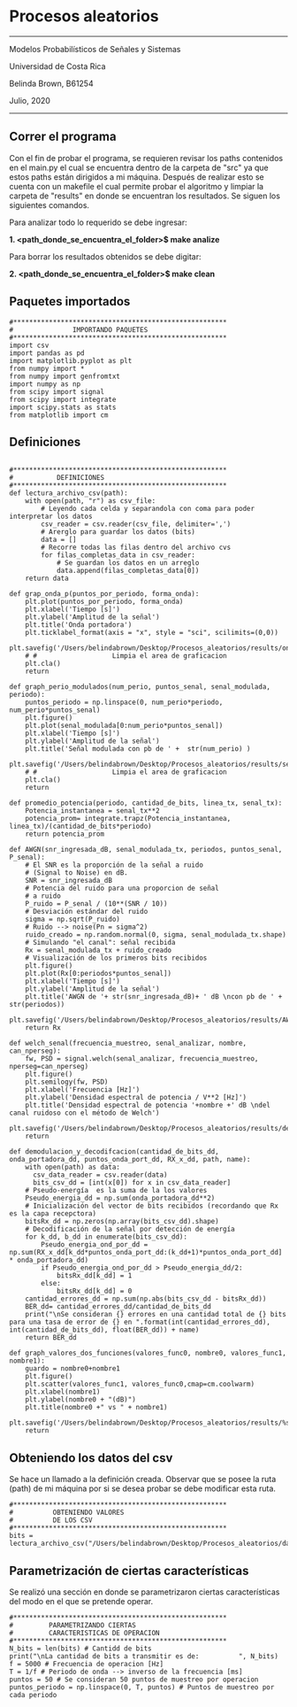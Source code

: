 #           Procesos aleatorios
----------
Modelos Probabilísticos de Señales y Sistemas

Universidad de Costa Rica

Belinda Brown, B61254

Julio, 2020

----------

## Correr el programa
Con el fin de probar el programa, se requieren revisar los paths contenidos en el main.py el cual se encuentra dentro de la carpeta de "src" ya que estos paths están dirigidos a mi máquina. Después de realizar esto se cuenta con un makefile el cual permite probar el algoritmo y limpiar la carpeta de "results" en donde se encuentran los resultados. Se siguen los siguientes comandos.

Para analizar todo lo requerido se debe ingresar:

**1. <path_donde_se_encuentra_el_folder>$ make analize**
 
Para borrar los resultados obtenidos se debe digitar:

**2. <path_donde_se_encuentra_el_folder>$ make clean**

## Paquetes importados
~~~~
#******************************************************
#               IMPORTANDO PAQUETES
#******************************************************
import csv
import pandas as pd
import matplotlib.pyplot as plt
from numpy import *
from numpy import genfromtxt
import numpy as np
from scipy import signal
from scipy import integrate
import scipy.stats as stats
from matplotlib import cm
~~~~

## Definiciones 

~~~~

#******************************************************
#           DEFINICIONES
#******************************************************
def lectura_archivo_csv(path):
	with open(path, "r") as csv_file:
		# Leyendo cada celda y separandola con coma para poder interpretar los datos
		csv_reader = csv.reader(csv_file, delimiter=',')
		# Arerglo para guardar los datos (bits)
		data = []
		# Recorre todas las filas dentro del archivo cvs
		for filas_completas_data in csv_reader:
			# Se guardan los datos en un arreglo
			data.append(filas_completas_data[0])
	return data

def grap_onda_p(puntos_por_periodo, forma_onda):
	plt.plot(puntos_por_periodo, forma_onda)
	plt.xlabel('Tiempo [s]')
	plt.ylabel('Amplitud de la señal')
	plt.title('Onda portadora')
	plt.ticklabel_format(axis = "x", style = "sci", scilimits=(0,0))
	plt.savefig('/Users/belindabrown/Desktop/Procesos_aleatorios/results/onda_portadora.png')
	# #                   Limpia el area de graficacion
	plt.cla()
	return

def graph_perio_modulados(num_perio, puntos_senal, senal_modulada, periodo):
	puntos_periodo = np.linspace(0, num_perio*periodo, num_perio*puntos_senal)
	plt.figure()
	plt.plot(senal_modulada[0:num_perio*puntos_senal])
	plt.xlabel('Tiempo [s]')
	plt.ylabel('Amplitud de la señal')
	plt.title('Señal modulada con pb de ' +  str(num_perio) )
	plt.savefig('/Users/belindabrown/Desktop/Procesos_aleatorios/results/senal_modulada.png')
	# #                   Limpia el area de graficacion
	plt.cla()
	return

def promedio_potencia(periodo, cantidad_de_bits, linea_tx, senal_tx):
	Potencia_instantanea = senal_tx**2
	potencia_prom= integrate.trapz(Potencia_instantanea, linea_tx)/(cantidad_de_bits*periodo)
	return potencia_prom

def AWGN(snr_ingresada_dB, senal_modulada_tx, periodos, puntos_senal, P_senal):
	# El SNR es la proporción de la señal a ruido
	# (Signal to Noise) en dB.
	SNR = snr_ingresada_dB
	# Potencia del ruido para una proporcion de señal
	# a ruido
	P_ruido = P_senal / (10**(SNR / 10))
	# Desviación estándar del ruido
	sigma = np.sqrt(P_ruido)
	# Ruido --> noise(Pn = sigma^2)
	ruido_creado = np.random.normal(0, sigma, senal_modulada_tx.shape)
	# Simulando "el canal": señal recibida
	Rx = senal_modulada_tx + ruido_creado
	# Visualización de los primeros bits recibidos
	plt.figure()
	plt.plot(Rx[0:periodos*puntos_senal])
	plt.xlabel('Tiempo [s]')
	plt.ylabel('Amplitud de la señal')
	plt.title('AWGN de '+ str(snr_ingresada_dB)+ ' dB \ncon pb de ' +  str(periodos))
	plt.savefig('/Users/belindabrown/Desktop/Procesos_aleatorios/results/AWGN_%s.png'%snr_ingresada_dB)
	return Rx

def welch_senal(frecuencia_muestreo, senal_analizar, nombre, can_nperseg):
	fw, PSD = signal.welch(senal_analizar, frecuencia_muestreo, nperseg=can_nperseg)
	plt.figure()
	plt.semilogy(fw, PSD)
	plt.xlabel('Frecuencia [Hz]')
	plt.ylabel('Densidad espectral de potencia / V**2 [Hz]')
	plt.title('Densidad espectral de potencia '+nombre +' dB \ndel canal ruidoso con el método de Welch')
	plt.savefig('/Users/belindabrown/Desktop/Procesos_aleatorios/results/densidad_espectral_welch_%s.png'%nombre)
	return

def demodulacion_y_decodifcacion(cantidad_de_bits_dd, onda_portadora_dd, puntos_onda_port_dd, RX_x_dd, path, name):
	with open(path) as data:
	  csv_data_reader = csv.reader(data)
	  bits_csv_dd = [int(x[0]) for x in csv_data_reader]
	# Pseudo-energía  es la suma de la los valores
	Pseudo_energia_dd = np.sum(onda_portadora_dd**2)
	# Inicialización del vector de bits recibidos (recordando que Rx es la capa recepctora)
	bitsRx_dd = np.zeros(np.array(bits_csv_dd).shape)
	# Decodificación de la señal por detección de energía
	for k_dd, b_dd in enumerate(bits_csv_dd):
		Pseudo_energia_ond_por_dd = np.sum(RX_x_dd[k_dd*puntos_onda_port_dd:(k_dd+1)*puntos_onda_port_dd] * onda_portadora_dd)
		if Pseudo_energia_ond_por_dd > Pseudo_energia_dd/2:
			bitsRx_dd[k_dd] = 1
		else:
			bitsRx_dd[k_dd] = 0
	cantidad_errores_dd = np.sum(np.abs(bits_csv_dd - bitsRx_dd))
	BER_dd= cantidad_errores_dd/cantidad_de_bits_dd
	print("\nSe consideran {} errores en una cantidad total de {} bits para una tasa de error de {} en ".format(int(cantidad_errores_dd), int(cantidad_de_bits_dd), float(BER_dd)) + name)
	return BER_dd

def graph_valores_dos_funciones(valores_func0, nombre0, valores_func1, nombre1):
	guardo = nombre0+nombre1
	plt.figure()
	plt.scatter(valores_func1, valores_func0,cmap=cm.coolwarm)
	plt.xlabel(nombre1)
	plt.ylabel(nombre0 + "(dB)")
	plt.title(nombre0 +" vs " + nombre1)
	plt.savefig('/Users/belindabrown/Desktop/Procesos_aleatorios/results/%s.png'%guardo)
	return
~~~~

## Obteniendo los datos del csv

Se hace un llamado a la definición creada. Observar que se posee la ruta (path) de mi máquina por si se desea probar se debe modificar esta ruta.
~~~~
#******************************************************
#          OBTENIENDO VALORES
#		   DE LOS CSV
#******************************************************
bits = lectura_archivo_csv("/Users/belindabrown/Desktop/Procesos_aleatorios/data_base/bits10k.csv")
~~~~

## Parametrización de ciertas características

Se realizó una sección en donde se parametrizaron ciertas características del modo en el que se pretende operar.
~~~~
#******************************************************
#         PARAMETRIZANDO CIERTAS
#	      CARACTERISTICAS DE OPERACION
#******************************************************
N_bits = len(bits) # Cantidd de bits
print("\nLa cantidad de bits a transmitir es de:          ", N_bits)
f = 5000 # Frecuencia de operacion [Hz]
T = 1/f # Periodo de onda --> inverso de la frecuencia [ms]
puntos = 50 # Se consideran 50 puntos de muestreo por operacion
puntos_periodo = np.linspace(0, T, puntos) # Puntos de muestreo por cada periodo
~~~~
